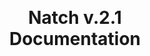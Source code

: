 <br>
<br>
<br>
<br>
<br>
<br>
<br>
<br>
<br>
<br>
<br>
<br>
<br>
<br>
<br>
<center><h1> Natch v.2.1 <br> Documentation </h1></center>
 

<div style="page-break-after:always;">
</div>


